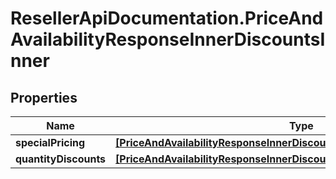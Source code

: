 # ResellerApiDocumentation.PriceAndAvailabilityResponseInnerDiscountsInner

## Properties

Name | Type | Description | Notes
------------ | ------------- | ------------- | -------------
**specialPricing** | [**[PriceAndAvailabilityResponseInnerDiscountsInnerSpecialPricingInner]**](PriceAndAvailabilityResponseInnerDiscountsInnerSpecialPricingInner.md) |  | [optional] 
**quantityDiscounts** | [**[PriceAndAvailabilityResponseInnerDiscountsInnerQuantityDiscountsInner]**](PriceAndAvailabilityResponseInnerDiscountsInnerQuantityDiscountsInner.md) |  | [optional] 


